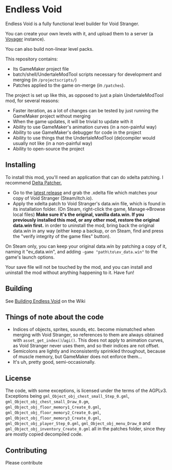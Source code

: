 # Endless Void
Endless Void is a fully functional level builder for Void Stranger. 

You can create your own levels with it, and upload them to a server (a [Voyager](https://github.com/hexfae/voyager) instance).

You can also build non-linear level packs.

This repository contains:
- Its GameMaker project file
- batch/shell/UndertaleModTool scripts necessary for development and merging (in `/projectscripts/`)
- Patches applied to the game on-merge (in `/patches`).

The project is set up like this, as opposed to just a plain UndertaleModTool mod, for several reasons:
- Faster iteration, as a lot of changes can be tested by just running the GameMaker project without merging
- When the game updates, it will be trivial to update with it
- Ability to use GameMaker's animation curves (in a non-painful way)
- Ability to use GameMaker's debugger for code in the project
- Ability to use things that the UndertaleModTool (de)compiler would usually not like (in a non-painful way)
- Ability to open-source the project

## Installing
To install this mod, you'll need an application that can do xdelta patching. I recommend [Delta Patcher.](https://www.romhacking.net/utilities/704/)

- Go to the [latest release](https://github.com/Skirlez/void-stranger-endless-void/releases/latest) and grab the .xdelta file which matches your copy of Void Stranger (Steam/itch.io).
- Apply the xdelta patch to Void Stranger's data.win file, which is found in its installation folder.  (On Steam, right-click the game, Manage->Browse local files) **Make sure it's the original, vanilla data.win. If you previously installed this mod, or any other mod, restore the original data.win first.** in order to uninstall the mod, bring back the original data.win in any way (either keep a backup, or on Steam, find and press the "verify integrity of the game files" button).


On Steam only, you can keep your original data.win by patching a copy of it, naming it "ev_data.win", and adding `-game "path\to\ev_data.win"` to the game's launch options.

Your save file will not be touched by the mod, and you can install and uninstall the mod without anything happening to it. Have fun!

## Building
See [Building Endless Void](https://github.com/Skirlez/void-stranger-endless-void/wiki/Building-Endless-Void-(Windows)) on the Wiki

## Things of note about the code
- Indices of objects, sprites, sounds, etc. become mismatched when merging with Void Stranger, so references to them are always obtained with `asset_get_index()`/`agi()`.
This does not apply to animation curves, as Void Stranger never uses them, and so their indices are not offset.
- Semicolons are lightly and inconsistently sprinkled throughout, because of muscle memory, but GameMaker does not enforce them...
- It's uh, pretty good, semi-occasionally.

## License
The code, with some exceptions, is licensed under the terms of the AGPLv3.
Exceptions being `gml_Object_obj_chest_small_Step_0.gml`, `gml_Object_obj_chest_small_Draw_0.gm`, `gml_Object_obj_floor_memory1_Create_0.gml`, `gml_Object_obj_floor_memory2_Create_0.gml`, `gml_Object_obj_floor_memory3_Create_0.gml`, `gml_Object_obj_player_Step_0.gml`, `gml_Object_obj_menu_Draw_0` and `gml_Object_obj_inventory_Create_0.gml`
all in the patches folder, since they are mostly copied decompiled code.

## Contributing
Please contribute
